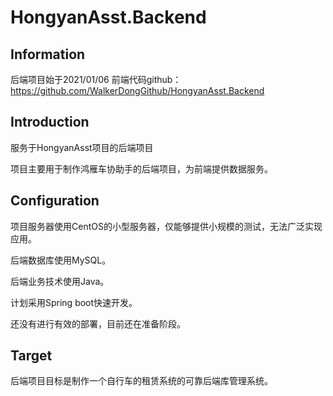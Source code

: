 # HongyanAsst.Backend

## Information

后端项目始于2021/01/06
前端代码github：https://github.com/WalkerDongGithub/HongyanAsst.Backend

## Introduction

服务于HongyanAsst项目的后端项目

项目主要用于制作鸿雁车协助手的后端项目，为前端提供数据服务。

## Configuration

项目服务器使用CentOS的小型服务器，仅能够提供小规模的测试，无法广泛实现应用。

后端数据库使用MySQL。

后端业务技术使用Java。

计划采用Spring boot快速开发。

还没有进行有效的部署，目前还在准备阶段。

## Target

后端项目目标是制作一个自行车的租赁系统的可靠后端库管理系统。
